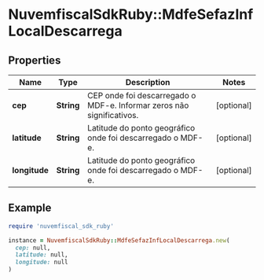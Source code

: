 # NuvemfiscalSdkRuby::MdfeSefazInfLocalDescarrega

## Properties

| Name | Type | Description | Notes |
| ---- | ---- | ----------- | ----- |
| **cep** | **String** | CEP onde foi descarregado o MDF-e.  Informar zeros não significativos. | [optional] |
| **latitude** | **String** | Latitude do ponto geográfico onde foi descarregado o MDF-e. | [optional] |
| **longitude** | **String** | Latitude do ponto geográfico onde foi descarregado o MDF-e. | [optional] |

## Example

```ruby
require 'nuvemfiscal_sdk_ruby'

instance = NuvemfiscalSdkRuby::MdfeSefazInfLocalDescarrega.new(
  cep: null,
  latitude: null,
  longitude: null
)
```

